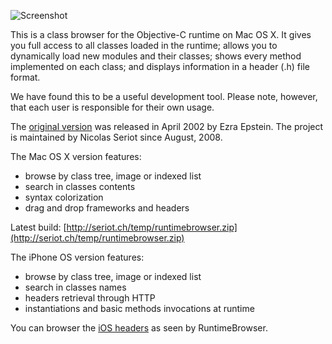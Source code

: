 ![Screenshot](https://github.com/nst/RuntimeBrowser/raw/master/art/screenshot.png "Screenshot")

This is a class browser for the Objective-C runtime on Mac OS X. It gives you full access to all classes loaded in the runtime; allows you to dynamically load new modules and their classes; shows every method implemented on each class; and displays information in a header (.h) file format.

We have found this to be a useful development tool. Please note, however, that each user is responsible for their own usage.

The [original version](http://www.prajnait.com/source/src_RuntimeBrowser.html) was released in April 2002 by Ezra Epstein. The project is maintained by Nicolas Seriot since August, 2008.

The Mac OS X version features:

  * browse by class tree, image or indexed list
  * search in classes contents
  * syntax colorization
  * drag and drop frameworks and headers
  
Latest build: [http://seriot.ch/temp/runtimebrowser.zip](http://seriot.ch/temp/runtimebrowser.zip)

The iPhone OS version features:

  * browse by class tree, image or indexed list
  * search in classes names
  * headers retrieval through HTTP
  * instantiations and basic methods invocations at runtime

You can browser the [iOS headers](https://github.com/nst/iOS-Runtime-Headers) as seen by RuntimeBrowser.
